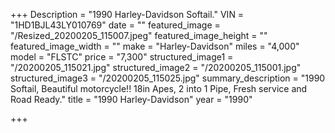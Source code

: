 +++
Description = "1990 Harley-Davidson Softail."
VIN = "1HD1BJL43LY010769"
date = ""
featured_image = "/Resized_20200205_115007.jpeg"
featured_image_height = ""
featured_image_width = ""
make = "Harley-Davidson"
miles = "4,000"
model = "FLSTC"
price = "7,300"
structured_image1 = "/20200205_115021.jpg"
structured_image2 = "/20200205_115001.jpg"
structured_image3 = "/20200205_115025.jpg"
summary_description = "1990 Softail, Beautiful motorcycle!! 18in Apes, 2 into 1 Pipe, Fresh service and Road Ready."
title = "1990 Harley-Davidson"
year = "1990"

+++
